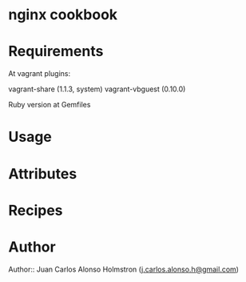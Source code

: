 # nginx cookbook

# Requirements

At vagrant plugins:

vagrant-share (1.1.3, system)
vagrant-vbguest (0.10.0)

Ruby version at Gemfiles

# Usage

# Attributes

# Recipes

# Author

Author:: Juan Carlos Alonso Holmstron (<j.carlos.alonso.h@gmail.com>)
